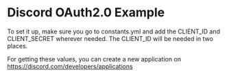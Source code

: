 # Discord OAuth2.0 Example

To set it up, make sure you go to constants.yml and add the CLIENT_ID and CLIENT_SECRET wherever needed. The CLIENT_ID will be needed in two places.

For getting these values, you can create a new application on https://discord.com/developers/applications
